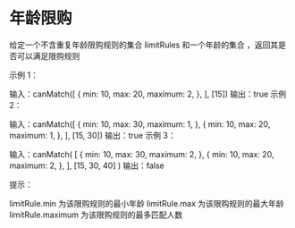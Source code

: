 # 年龄限购

给定一个不含重复年龄限购规则的集合 limitRules 和一个年龄的集合 ，返回其是否可以满足限购规则

示例 1：

输入：canMatch([
          {
            min: 10,
            max: 20,
            maximum: 2,
          },
        ], [15])
输出：true
示例 2：

输入：canMatch([
          {
            min: 10,
            max: 30,
            maximum: 1,
          },
          {
            min: 10,
            max: 20,
            maximum: 1,
          },
        ],
        [15, 30])
输出：true
示例 3：

输入：canMatch(
        [
          {
            min: 10,
            max: 30,
            maximum: 2,
          },
          {
            min: 10,
            max: 20,
            maximum: 2,
          },
        ],
        [15, 30, 40]
      )
输出：false

提示：

limitRule.min 为该限购规则的最小年龄
limitRule.max 为该限购规则的最大年龄
limitRule.maximum 为该限购规则的最多匹配人数
